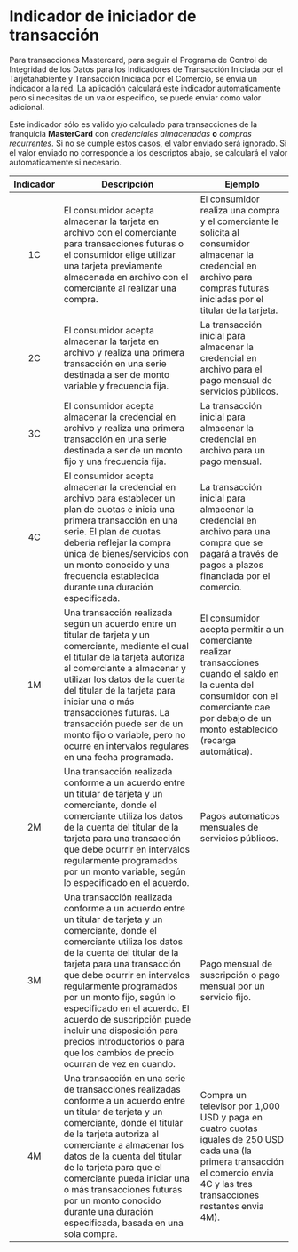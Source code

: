 # Indicador de iniciador de transacción

Para transacciones Mastercard, para seguir el Programa de Control de Integridad de los Datos para los
Indicadores de Transacción Iniciada por el Tarjetahabiente y Transacción Iniciada por el Comercio, se 
envia un indicador a la red. La aplicación calculará este indicador automaticamente pero si necesitas
de un valor especifico, se puede enviar como valor adicional.

Este indicador sólo es valido y/o calculado para transacciones de la franquicia **MasterCard** con _credenciales almacenadas_ **o** _compras recurrentes_. Si no se cumple estos casos, el valor enviado será ignorado. Si el valor enviado no corresponde a los descriptos abajo, se calculará el valor automaticamente si necesario.

| Indicador | Descripción     | Ejemplo |
|:---------:|-----------------|---------|
| 1C        | El consumidor acepta almacenar la tarjeta en archivo con el comerciante para transacciones futuras o el consumidor elige utilizar una tarjeta previamente almacenada en archivo con el comerciante al realizar una compra.  | El consumidor realiza una compra y el comerciante le solicita al consumidor almacenar la credencial en archivo para compras futuras iniciadas por el titular de la tarjeta.
| 2C        | El consumidor acepta almacenar la tarjeta en archivo y realiza una primera transacción en una serie destinada a ser de monto variable y frecuencia fija.  | La transacción inicial para almacenar la credencial en archivo para el pago mensual de servicios públicos.
| 3C        | El consumidor acepta almacenar la credencial en archivo y realiza una primera transacción en una serie destinada a ser de un monto fijo y una frecuencia fija.  | La transacción inicial para almacenar la credencial en archivo para un pago mensual.
| 4C        | El consumidor acepta almacenar la credencial en archivo para establecer un plan de cuotas e inicia una primera transacción en una serie. El plan de cuotas debería reflejar la compra única de bienes/servicios con un monto conocido y una frecuencia establecida durante una duración especificada. | La transacción inicial para almacenar la credencial en archivo para una compra que se pagará a través de pagos a plazos financiada por el comercio.
| 1M        | Una transacción realizada según un acuerdo entre un titular de tarjeta y un comerciante, mediante el cual el titular de la tarjeta autoriza al comerciante a almacenar y utilizar los datos de la cuenta del titular de la tarjeta para iniciar una o más transacciones futuras. La transacción puede ser de un monto fijo o variable, pero no ocurre en intervalos regulares en una fecha programada.  | El consumidor acepta permitir a un comerciante realizar transacciones cuando el saldo en la cuenta del consumidor con el comerciante cae por debajo de un monto establecido (recarga automática).
| 2M        | Una transacción realizada conforme a un acuerdo entre un titular de tarjeta y un comerciante, donde el comerciante utiliza los datos de la cuenta del titular de la tarjeta para una transacción que debe ocurrir en intervalos regularmente programados por un monto variable, según lo especificado en el acuerdo. | Pagos automaticos mensuales de servicios públicos.
| 3M        | Una transacción realizada conforme a un acuerdo entre un titular de tarjeta y un comerciante, donde el comerciante utiliza los datos de la cuenta del titular de la tarjeta para una transacción que debe ocurrir en intervalos regularmente programados por un monto fijo, según lo especificado en el acuerdo. El acuerdo de suscripción puede incluir una disposición para precios introductorios o para que los cambios de precio ocurran de vez en cuando. | Pago mensual de suscripción o pago mensual por un servicio fijo.
| 4M        | Una transacción en una serie de transacciones realizadas conforme a un acuerdo entre un titular de tarjeta y un comerciante, donde el titular de la tarjeta autoriza al comerciante a almacenar los datos de la cuenta del titular de la tarjeta para que el comerciante pueda iniciar una o más transacciones futuras por un monto conocido durante una duración especificada, basada en una sola compra. | Compra un televisor por 1,000 USD y paga en cuatro cuotas iguales de 250 USD cada una (la primera transacción el comercio envia 4C  y las tres transacciones restantes envia 4M).
